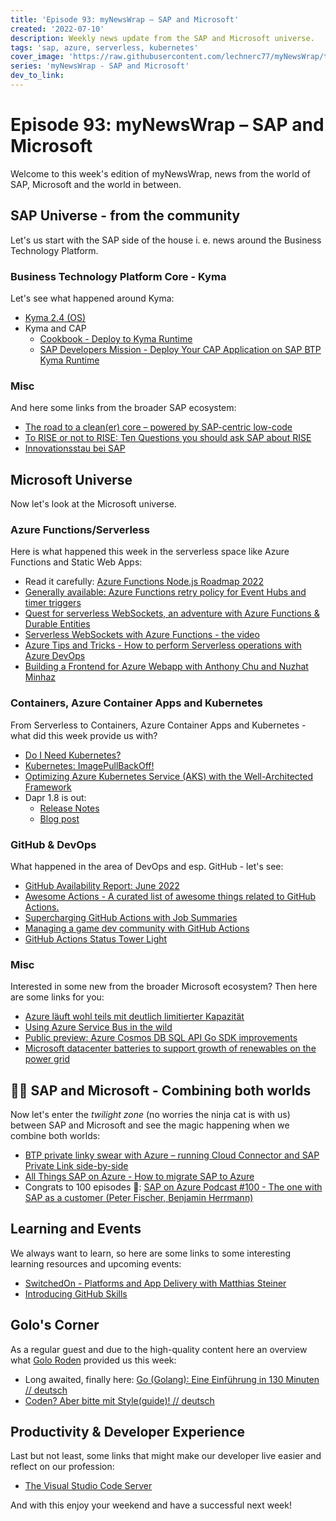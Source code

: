 ```yaml
---
title: 'Episode 93: myNewsWrap – SAP and Microsoft'
created: '2022-07-10'
description: Weekly news update from the SAP and Microsoft universe.
tags: 'sap, azure, serverless, kubernetes'
cover_image: 'https://raw.githubusercontent.com/lechnerc77/myNewsWrap/test-image/episodes/season2/cover-images/episode92-cover-image.jpg'
series: 'myNewsWrap - SAP and Microsoft'
dev_to_link: 
---
```


# Episode 93: myNewsWrap – SAP and Microsoft

Welcome to this week's edition of myNewsWrap, news from the world of SAP, Microsoft and the world in between.

## SAP Universe - from the community

Let's us start with the SAP side of the house i. e. news around the Business Technology Platform.

### Business Technology Platform Core - Kyma

Let's see what happened around Kyma:

* [Kyma 2.4 (OS)](https://kyma-project.io/blog/2022/6/30/release-notes-24)
* Kyma and CAP
  * [Cookbook - Deploy to Kyma Runtime](https://cap.cloud.sap/docs/guides/deployment/deploy-to-kyma)
  * [SAP Developers Mission - Deploy Your CAP Application on SAP BTP Kyma Runtime](https://developers.sap.com/mission.btp-deploy-cap-kyma.html)

### Misc

And here some links from the broader SAP ecosystem:

* [The road to a clean(er) core – powered by SAP-centric low-code](https://blogs.sap.com/2022/07/04/the-road-to-a-cleaner-core-powered-by-sap-centric-low-code/)
* [To RISE or not to RISE: Ten Questions you should ask SAP about RISE](https://www.linkedin.com/pulse/rise-ten-questions-you-should-ask-sap-joshua-greenbaum/)
* [Innovationsstau bei SAP](https://e-3.de/innovationsstau-bei-sap/)

## Microsoft Universe

Now let's look at the Microsoft universe.

### Azure Functions/Serverless

Here is what happened this week in the serverless space like Azure Functions and Static Web Apps:

* Read it carefully: [Azure Functions Node.js Roadmap 2022](https://github.com/Azure/azure-functions-nodejs-worker/wiki/Roadmap)
* [Generally available: Azure Functions retry policy for Event Hubs and timer triggers](https://azure.microsoft.com/en-us/updates/generally-available-azure-functions-retry-policy-for-event-hubs-and-timer-triggers/)
* [Quest for serverless WebSockets, an adventure with Azure Functions & Durable Entities](https://dev.to/ably/quest-for-serverless-websockets-an-adventure-with-azure-functions-durable-entities-36oh)
* [Serverless WebSockets with Azure Functions - the video](https://youtu.be/KHzdc3USFU4)
* [Azure Tips and Tricks - How to perform Serverless operations with Azure DevOps](https://techcommunity.microsoft.com/t5/azure-developer-community-blog/azure-tips-and-tricks-how-to-perform-serverless-operations-with/ba-p/3545900)
* [Building a Frontend for Azure Webapp with Anthony Chu and Nuzhat Minhaz](https://www.twitch.tv/videos/1525024297)

### Containers, Azure Container Apps and Kubernetes

From Serverless to Containers, Azure Container Apps and Kubernetes - what did this week provide us with?

* [Do I Need Kubernetes?](https://www.snapt.net/blog/do-i-need-kubernetes)
* [Kubernetes: ImagePullBackOff!](https://blog.ediri.io/kubernetes-imagepullbackoff)
* [Optimizing Azure Kubernetes Service (AKS) with the Well-Architected Framework](https://techcommunity.microsoft.com/t5/azure-architecture-blog/optimizing-azure-kubernetes-service-aks-with-the-well/ba-p/3352848)
* Dapr 1.8 is out:
  * [Release Notes](https://github.com/dapr/dapr/releases/tag/v1.8.0)
  * [Blog post](https://blog.dapr.io/posts/2022/07/08/dapr-v1.8-is-now-available/)

### GitHub & DevOps

What happened in the area of DevOps and esp. GitHub - let's see:

* [GitHub Availability Report: June 2022](https://github.blog/2022-07-06-github-availability-report-june-2022/)
* [Awesome Actions - A curated list of awesome things related to GitHub Actions.](https://github.com/sdras/awesome-actions)
* [Supercharging GitHub Actions with Job Summaries](https://github.blog/2022-05-09-supercharging-github-actions-with-job-summaries/)
* [Managing a game dev community with GitHub Actions](https://github.blog/2022-07-06-managing-a-game-dev-community/)
* [GitHub Actions Status Tower Light](https://learn.adafruit.com/github-actions-status-tower-light?view=all)

### Misc

Interested in some new from the broader Microsoft ecosystem? Then here are some links for you:

* [Azure läuft wohl teils mit deutlich limitierter Kapazität](https://www.golem.de/news/microsoft-azure-laeuft-wohl-teils-mit-deutlich-limitierter-kapazitaet-2207-166602.amp.html)
* [Using Azure Service Bus in the wild](https://devblogs.microsoft.com/azure-sdk/using-azure-service-bus-in-the-wild/)
* [Public preview: Azure Cosmos DB SQL API Go SDK improvements](https://azure.microsoft.com/updates/public-preview-azure-cosmos-db-sql-api-go-sdk-improvements/)
* [Microsoft datacenter batteries to support growth of renewables on the power grid](https://news.microsoft.com/innovation-stories/ireland-wind-farm-datacenter-ups/)

## 🐱‍👤 SAP and Microsoft - Combining both worlds

Now let's enter the _twilight zone_ (no worries the ninja cat is with us) between SAP and Microsoft and see the magic happening when we combine both worlds:

* [BTP private linky swear with Azure – running Cloud Connector and SAP Private Link side-by-side](https://blogs.sap.com/2022/07/07/btp-private-linky-swear-with-azure-running-cloud-connector-and-sap-private-link-side-by-side/)
* [All Things SAP on Azure - How to migrate SAP to Azure](https://youtu.be/-huD49IIor4)
* Congrats to 100 episodes 🎉: [SAP on Azure Podcast #100 - The one with SAP as a customer (Peter Fischer, Benjamin Herrmann)](https://youtu.be/ssFmPs4Q-bo)

## Learning and Events

We always want to learn, so here are some links to some interesting learning resources and upcoming events:

* [SwitchedOn - Platforms and App Delivery with Matthias Steiner](https://switched-on-with-james-wood-and-paul-modderman.simplecast.com/episodes/platforms-and-app-delivery-with-matthias-steiner)
* [Introducing GitHub Skills](https://github.blog/2022-06-06-introducing-github-skills/)

## Golo's Corner

As a regular guest and due to the high-quality content here an overview what [Golo Roden](https://twitter.com/goloroden) provided us this week:

* Long awaited, finally here: [Go (Golang): Eine Einführung in 130 Minuten // deutsch](https://youtu.be/eqSjKOPt7dg)
* [Coden? Aber bitte mit Style(guide)! // deutsch](https://youtu.be/tbOyo_njJeg)

## Productivity & Developer Experience

Last but not least, some links that might make our developer live easier and reflect on our profession:

* [The Visual Studio Code Server](https://code.visualstudio.com/blogs/2022/07/07/vscode-server)

And with this enjoy your weekend and have a successful next week!
